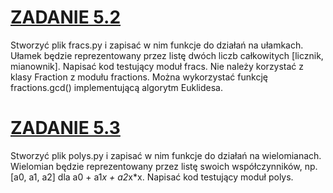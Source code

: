 # [ZADANIE 5.2](farcs.py)
Stworzyć plik fracs.py i zapisać w nim funkcje do działań na ułamkach. Ułamek będzie reprezentowany przez listę dwóch liczb całkowitych [licznik, mianownik]. Napisać kod testujący moduł fracs. Nie należy korzystać z klasy Fraction z modułu fractions. Można wykorzystać funkcję fractions.gcd() implementującą algorytm Euklidesa. 

# [ZADANIE 5.3](polys.py)
Stworzyć plik polys.py i zapisać w nim funkcje do działań na wielomianach. Wielomian będzie reprezentowany przez listę swoich współczynników, np. [a0, a1, a2] dla a0 + a1*x + a2*x*x. Napisać kod testujący moduł polys. 
